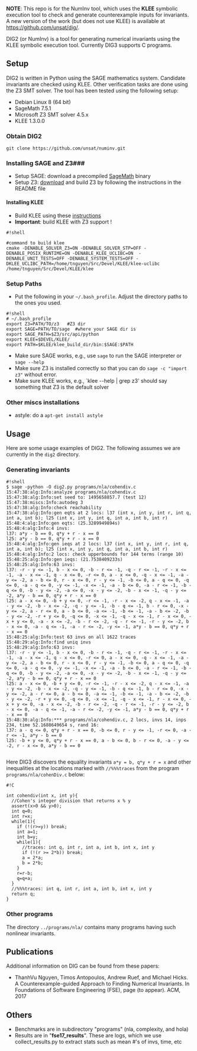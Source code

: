 **NOTE**: This repo is for the NumInv tool, which uses the **KLEE** symbolic execution tool to check and generate counterexample inputs for invariants.  A new version of the work (but does not use KLEE) is available at https://github.com/unsat/dig/. 


DIG2 (or NumInv) is a tool for generating numerical invariants using the KLEE symbolic execution tool.  Currently DIG3 supports C programs.
## Setup ##


DIG2 is written in Python using the SAGE mathematics system. Candidate invariants are checked using KLEE. Other verification tasks are done using the Z3 SMT solver. The tool has been tested using the following setup:

* Debian Linux 8 (64 bit)
* SageMath 7.5.1 
* Microsoft Z3 SMT solver 4.5.x
* KLEE 1.3.0.0 


### Obtain DIG2 ###
```
git clone https://github.com/unsat/numinv.git 
```

### Installing SAGE and Z3###
* Setup SAGE: download a precompiled [SageMath](http://www.sagemath.org/) binary
* Setup Z3: [download](https://github.com/Z3Prover/z3/releases) and build Z3 by following the instructions in the README file 

#### Installing KLEE  ###
* Build KLEE using these [instructions](http://klee.github.io/build-llvm34/)
* **Important**: build KLEE with Z3 support !

```
#!shell

#command to build klee
cmake -DENABLE_SOLVER_Z3=ON -DENABLE_SOLVER_STP=OFF -DENABLE_POSIX_RUNTIME=ON -DENABLE_KLEE_UCLIBC=ON  -DENABLE_UNIT_TESTS=OFF -DENABLE_SYSTEM_TESTS=OFF -DKLEE_UCLIBC_PATH=/home/tnguyen/Src/Devel/KLEE/klee-uclibc /home/tnguyen/Src/Devel/KLEE/klee
```

### Setup Paths ###
* Put the following in your `~/.bash_profile`.  Adjust the directory paths to the ones you used.
```
#!shell
# ~/.bash_profile
export Z3=PATH/TO/z3   #Z3 dir
export SAGE=PATH/TO/sage  #where your SAGE dir is
export SAGE_PATH=$Z3/src/api/python
export KLEE=$DEVEL/KLEE/
export PATH=$KLEE/klee_build_dir/bin:$SAGE:$PATH
```
*  Make sure SAGE works, e.g., use `sage` to run the SAGE interpreter or `sage --help`
*  Make sure Z3 is installed correctly so that you can do `sage -c "import z3"` without error.
*  Make sure KLEE works, e.g., `klee --help | grep z3' should say something that Z3 is the default solver

### Other miscs installations ###
* astyle: do a `apt-get install astyle`


## Usage ##
Here are some usage examples of DIG2.  The following assumes we are currently in the `dig2` directory.

### Generating invariants ###
```
#!shell
$ sage -python -O dig2.py programs/nla/cohendiv.c 
15:47:38:alg:Info:analyze programs/nla/cohendiv.c
15:47:38:alg:Info:set seed to: 1495658857.7 (test 12)
15:47:38:miscs:Info:autodeg 3
15:47:38:alg:Info:check reachability
15:47:38:alg:Info:gen eqts at 2 locs: l37 (int x, int y, int r, int q, int a, int b); l25 (int x, int y, int q, int a, int b, int r)
15:48:4:alg:Info:gen eqts: (25.3289949894s)
15:48:4:alg:Info:4 invs:
l37: a*y - b == 0, q*y + r - x == 0
l25: a*y - b == 0, q*y + r - x == 0
15:48:4:alg:Info:gen ieqs at 2 locs: l37 (int x, int y, int r, int q, int a, int b); l25 (int x, int y, int q, int a, int b, int r)
15:48:4:alg:Info:2 locs: check upperbounds for 144 terms (range 10)
15:48:25:alg:Info:gen ieqs: (21.7538409233s)
15:48:25:alg:Info:63 invs:
l37: -r - y <= -1, b - x <= 0, -b - r <= -1, -q - r <= -1, -r - x <= -1, -a - x <= -1, q - x <= 0, -r <= 0, a - x <= 0, -q - x <= -1, -a - y <= -2, a - b <= 0, r - x <= 0, r - y <= -1, -b <= 0, a - q <= 0, -q <= 0, -a - q <= 0, -y <= -1, -x <= -1, -a - b <= 0, -a - r <= -1, -b - q <= 0, -b - y <= -2, -a <= 0, -x - y <= -2, -b - x <= -1, -q - y <= -2, a*y - b == 0, q*y + r - x == 0
l25: a - x <= 0, -b + y <= 0, -r <= -1, -r - x <= -2, q - x <= -1, -a - y <= -2, -b - x <= -2, -q - y <= -1, -b - q <= -1, b - r <= 0, -x - y <= -2, a - r <= 0, a - b <= 0, -a <= -1, -b <= -1, -a - b <= -2, -b - y <= -2, -r + y <= 0, -q <= 0, -x <= -1, -q - x <= -1, r - x <= 0, -x + y <= 0, -a - x <= -2, -b - r <= -2, -q - r <= -1, -r - y <= -2, b - x <= 0, -a - q <= -1, -a - r <= -2, -y <= -1, a*y - b == 0, q*y + r - x == 0
15:48:25:alg:Info:test 63 invs on all 1622 traces
15:48:29:alg:Info:find uniq invs
15:48:29:alg:Info:63 invs:
l37: -r - y <= -1, b - x <= 0, -b - r <= -1, -q - r <= -1, -r - x <= -1, -a - x <= -1, q - x <= 0, -r <= 0, a - x <= 0, -q - x <= -1, -a - y <= -2, a - b <= 0, r - x <= 0, r - y <= -1, -b <= 0, a - q <= 0, -q <= 0, -a - q <= 0, -y <= -1, -x <= -1, -a - b <= 0, -a - r <= -1, -b - q <= 0, -b - y <= -2, -a <= 0, -x - y <= -2, -b - x <= -1, -q - y <= -2, a*y - b == 0, q*y + r - x == 0
l25: a - x <= 0, -b + y <= 0, -r <= -1, -r - x <= -2, q - x <= -1, -a - y <= -2, -b - x <= -2, -q - y <= -1, -b - q <= -1, b - r <= 0, -x - y <= -2, a - r <= 0, a - b <= 0, -a <= -1, -b <= -1, -a - b <= -2, -b - y <= -2, -r + y <= 0, -q <= 0, -x <= -1, -q - x <= -1, r - x <= 0, -x + y <= 0, -a - x <= -2, -b - r <= -2, -q - r <= -1, -r - y <= -2, b - x <= 0, -a - q <= -1, -a - r <= -2, -y <= -1, a*y - b == 0, q*y + r - x == 0
15:48:30:alg:Info:*** programs/nla/cohendiv.c, 2 locs, invs 14, inps 234, time 52.1688649654 s, rand 16: 
l37: a - q <= 0, q*y + r - x == 0, -b <= 0, r - y <= -1, -r <= 0, -a - r <= -1, a*y - b == 0
l25: -b + y <= 0, q*y + r - x == 0, a - b <= 0, b - r <= 0, -a - y <= -2, r - x <= 0, a*y - b == 0


```

Here DIG3 discovers the equality invariants `a*y = b, q*y + r = x` and other inequalities at the locations marked with `//%%%traces` from the program `programs/nla/cohenDiv.c` below:
```
#!C

int cohendiv(int x, int y){
  //Cohen's integer division that returns x % y
  assert(x>0 && y>0);
  int q=0; 
  int r=x;
  while(1){
    if (!(r>=y)) break;
    int a=1; 
    int b=y;
    while(1){
      //traces: int q, int r, int a, int b, int x, int y
      if (!(r >= 2*b)) break;
      a = 2*a;
      b = 2*b;
    }
    r=r-b;
    q=q+a;
  }
  //%%%traces: int q, int r, int a, int b, int x, int y
  return q;
}
```

### Other programs
The directory `../programs/nla/` contains many programs having such nonlinear invariants.


## Publications ##
Additional information on DIG can be found from these papers:
* ThanhVu Nguyen, Timos Antopoulos, Andrew Ruef, and Michael Hicks. A Counterexample-guided Approach to Finding Numerical Invariants. In Foundations of Software Engineering (FSE), page (to appear). ACM, 2017

## Others ##
* Benchmarks are in subdirectory "programs"  (nla, complexity, and hola)
* Results are in "**fse17_results**".  These are logs, which we use collect_results.py to extract stats such as mean #'s of invs, time, etc
